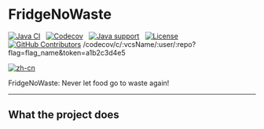 # FridgeNoWaste
[![Java CI](https://img.shields.io/github/actions/workflow/status/BoboTheKnight/fridge-no-waste/ci.yml?branch=master&logo=github)](https://github.com/BoboTheKnight/fridge-no-waste/actions/workflows/ci.yml)
&nbsp;
[![Codecov](https://img.shields.io/codecov/c/github/BoboTheKnight/fridge-no-waste/master?logo=codecov&logoColor=white)](https://codecov.io/gh/alibaba/fastjson2/branch/main)
&nbsp;
[![Java support](https://img.shields.io/badge/Java-8+-green?logo=openjdk&logoColor=white)](https://openjdk.java.net/)
&nbsp;
[![License](https://img.shields.io/badge/license-MIT-blue?logo=openjdk&logoColor=white)](https://github.com/BoboTheKnight/fridge-no-waste/blob/master/LICENSE)
&nbsp;
[![GitHub Contributors](https://img.shields.io/github/contributors/alibaba/fastjson2)](https://github.com/BoboTheKnight/fridge-no-waste/graphs/contributors)
/codecov/c/:vcsName/:user/:repo?flag=flag_name&token=a1b2c3d4e5


[![zh-cn](https://img.shields.io/badge/lang-zh--cn-orange.svg)](https://github.com/BoboTheKnight/fridge-no-waste/blob/master/README-zh.md)

FridgeNoWaste: Never let food go to waste again!

---
## What the project does


